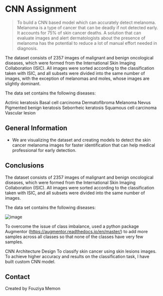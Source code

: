 # CNN Assignment
>To build a CNN based model which can accurately detect melanoma. Melanoma is a type of cancer that can be deadly if not detected early. It accounts for 75% of skin cancer deaths. A solution that can evaluate images and alert dermatologists about the presence of melanoma has the potential to reduce a lot of manual effort needed in diagnosis.

The dataset consists of 2357 images of malignant and benign oncological diseases, which were formed from the International Skin Imaging Collaboration (ISIC). All images were sorted according to the classification taken with ISIC, and all subsets were divided into the same number of images, with the exception of melanomas and moles, whose images are slightly dominant.


The data set contains the following diseases:

Actinic keratosis
Basal cell carcinoma
Dermatofibroma
Melanoma
Nevus
Pigmented benign keratosis
Seborrheic keratosis
Squamous cell carcinoma
Vascular lesion

## General Information
- We are visualizing the dataset and creating models to detect the skin cancer melanoma images for faster identification that can help medical professional for early detection.

## Conclusions
The dataset consists of 2357 images of malignant and benign oncological diseases, which were formed from the International Skin Imaging Collaboration (ISIC). All images were sorted according to the classification taken with ISIC, and all subsets were divided into the same number of images.

The data set contains the following diseases:

![image](https://github.com/fouziyaMemon/CNNAssignmentMS/assets/137643437/b10244af-9a27-4c75-bb9f-a8597b4051c6)


To overcome the issue of class imbalance, used a python package Augmentor (https://augmentor.readthedocs.io/en/master/) to add more samples across all classes so that none of the classes have very few samples.

CNN Architecture Design
To classify skin cancer using skin lesions images. To achieve higher accuracy and results on the classification task, I have built custom CNN model.




## Contact
Created by Fouziya Memon


<!-- Optional -->
<!-- ## License -->
<!-- This project is open source and available under the [... License](). -->

<!-- You don't have to include all sections - just the one's relevant to your project -->
